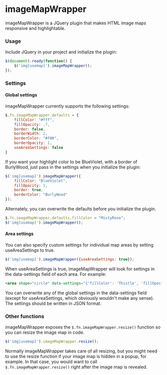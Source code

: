 # imageMapWrapper

imageMapWrapper is a JQuery plugin that makes HTML image maps responsive and highlightable.

### Usage

Include JQuery in your project and initialize the plugin:

```javascript
$(document).ready(function() {
	$('img[usemap]').imageMapWrapper();
});
``` 


### Settings

#### Global settings

imageMapWrapper currently supports the following settings:

```javascript
$.fn.imageMapWrapper.defaults = {
	fillColor: "#fff",
	fillOpacity: .7,
	border: false,
	borderWidth: 2,
	borderColor: "#f00",
	borderOpacity: 1,
	useAreaSettings: false
}
```

If you want your highlight color to be BlueViolet, with a border of BurlyWood, just pass in the settings when you initialize the plugin:

```javascript
$('img[usemap]').imageMapWrapper({
	fillColor: "BlueViolet",
	fillOpacity: 1,
	border: true,
	borderColor: "BurlyWood"
});
```

Alternately, you can overwrite the defaults before you initialize the plugin.

```javascript
$.fn.imageMapWrapper.defaults.fillColor = "MistyRose";
$('img[usemap]').imageMapWrapper();
```

#### Area settings

You can also specify custom settings for individual map areas by setting useAreaSettings to true.

```javascript
$('img[usemap]').imageMapWrapper({useAreaSettings: true});
```

When useAreaSettings is true, imageMapWrapper will look for settings in the data-settings field of each area. For example:

```html
<area shape="circle" data-settings="{'fillColor': 'Thistle', 'fillOpacity': '1'}" coords="125, 109, 71" alt="circle" href="#" />
```

You can overwrite any of the global settings in the data-settings field (except for useAreaSettings, which obviously wouldn't make any sense). The settings should be written in JSON format.

### Other functions

imageMapWrapper exposes the `$.fn.imageMapWrapper.resize()` function so you can resize the image map in code.

```javascript
$('img[usemap]').imageMapWrapper.resize();
```

Normally imageMapWrapper takes care of all resizing, but you might need to use the resize function if your image map is hidden in a popup, for example. In that case, you would want to call `$.fn.imageMapWrapper.resize()` right after the image map is revealed.